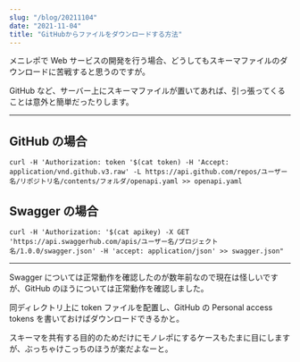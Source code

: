 ```yaml
---
slug: "/blog/20211104"
date: "2021-11-04"
title: "GitHubからファイルをダウンロードする方法"
---
```


メニレポで Web サービスの開発を行う場合、どうしてもスキーマファイルのダウンロードに苦戦すると思うのですが。

GitHub など、サーバー上にスキーマファイルが置いてあれば、引っ張ってくることは意外と簡単だったりします。

---

## GitHub の場合

`curl -H 'Authorization: token '$(cat token) -H 'Accept: application/vnd.github.v3.raw' -L https://api.github.com/repos/ユーザー名/リポジトリ名/contents/フォルダ/openapi.yaml >> openapi.yaml`

## Swagger の場合

`curl -H 'Authorization: '$(cat apikey) -X GET 'https://api.swaggerhub.com/apis/ユーザー名/プロジェクト名/1.0.0/swagger.json' -H 'accept: application/json' >> swagger.json"`

---

Swagger については正常動作を確認したのが数年前なので現在は怪しいですが、GitHub のほうについては正常動作を確認しました。

同ディレクトリ上に token ファイルを配置し、GitHub の Personal access tokens を書いておけばダウンロードできるかと。

スキーマを共有する目的のためだけにモノレポにするケースもたまに目にしますが、ぶっちゃけこっちのほうが楽だよなーと。
